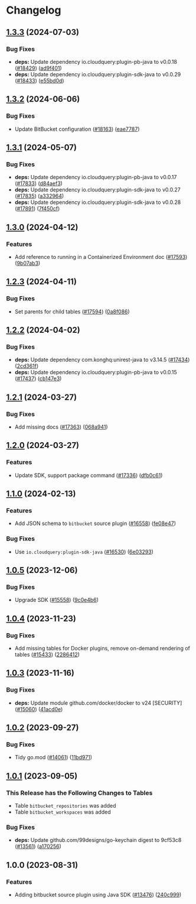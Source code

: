 # Changelog

## [1.3.3](https://github.com/cloudquery/cloudquery/compare/plugins-source-bitbucket-v1.3.2...plugins-source-bitbucket-v1.3.3) (2024-07-03)


### Bug Fixes

* **deps:** Update dependency io.cloudquery:plugin-pb-java to v0.0.18 ([#18429](https://github.com/cloudquery/cloudquery/issues/18429)) ([ad9f401](https://github.com/cloudquery/cloudquery/commit/ad9f401b407761ffe5abf5a2fd51b77155ebcf74))
* **deps:** Update dependency io.cloudquery:plugin-sdk-java to v0.0.29 ([#18433](https://github.com/cloudquery/cloudquery/issues/18433)) ([e55bd0d](https://github.com/cloudquery/cloudquery/commit/e55bd0d543000759baa72a9be3c39a061d03ed71))

## [1.3.2](https://github.com/cloudquery/cloudquery/compare/plugins-source-bitbucket-v1.3.1...plugins-source-bitbucket-v1.3.2) (2024-06-06)


### Bug Fixes

* Update BitBucket configuration ([#18163](https://github.com/cloudquery/cloudquery/issues/18163)) ([eae7787](https://github.com/cloudquery/cloudquery/commit/eae77871964d9834f7a1af53f0a9711e696bbf03))

## [1.3.1](https://github.com/cloudquery/cloudquery/compare/plugins-source-bitbucket-v1.3.0...plugins-source-bitbucket-v1.3.1) (2024-05-07)


### Bug Fixes

* **deps:** Update dependency io.cloudquery:plugin-pb-java to v0.0.17 ([#17833](https://github.com/cloudquery/cloudquery/issues/17833)) ([d84aef3](https://github.com/cloudquery/cloudquery/commit/d84aef3d90789c9482835b2ef93c9b870b2c0671))
* **deps:** Update dependency io.cloudquery:plugin-sdk-java to v0.0.27 ([#17835](https://github.com/cloudquery/cloudquery/issues/17835)) ([a332964](https://github.com/cloudquery/cloudquery/commit/a3329646e46757493d208f7ff2caa60467f14417))
* **deps:** Update dependency io.cloudquery:plugin-sdk-java to v0.0.28 ([#17891](https://github.com/cloudquery/cloudquery/issues/17891)) ([7f450cf](https://github.com/cloudquery/cloudquery/commit/7f450cfff7e008948b16d92188c0210cee6071e2))

## [1.3.0](https://github.com/cloudquery/cloudquery/compare/plugins-source-bitbucket-v1.2.3...plugins-source-bitbucket-v1.3.0) (2024-04-12)


### Features

* Add reference to running in a Containerized Environment doc ([#17593](https://github.com/cloudquery/cloudquery/issues/17593)) ([9b07ab3](https://github.com/cloudquery/cloudquery/commit/9b07ab328eb8b3ef7fab61c9d8458244cc33af93))

## [1.2.3](https://github.com/cloudquery/cloudquery/compare/plugins-source-bitbucket-v1.2.2...plugins-source-bitbucket-v1.2.3) (2024-04-11)


### Bug Fixes

* Set parents for child tables ([#17594](https://github.com/cloudquery/cloudquery/issues/17594)) ([0a8f086](https://github.com/cloudquery/cloudquery/commit/0a8f086445dea32354bf65478602c1c823a99afb))

## [1.2.2](https://github.com/cloudquery/cloudquery/compare/plugins-source-bitbucket-v1.2.1...plugins-source-bitbucket-v1.2.2) (2024-04-02)


### Bug Fixes

* **deps:** Update dependency com.konghq:unirest-java to v3.14.5 ([#17434](https://github.com/cloudquery/cloudquery/issues/17434)) ([2cd361f](https://github.com/cloudquery/cloudquery/commit/2cd361f56fe71ee166f7a18518b8727a78d98de3))
* **deps:** Update dependency io.cloudquery:plugin-pb-java to v0.0.15 ([#17437](https://github.com/cloudquery/cloudquery/issues/17437)) ([cb147e3](https://github.com/cloudquery/cloudquery/commit/cb147e3570eea2ff7cc3419a69a81467bf9c9191))

## [1.2.1](https://github.com/cloudquery/cloudquery/compare/plugins-source-bitbucket-v1.2.0...plugins-source-bitbucket-v1.2.1) (2024-03-27)


### Bug Fixes

* Add missing docs ([#17363](https://github.com/cloudquery/cloudquery/issues/17363)) ([068a941](https://github.com/cloudquery/cloudquery/commit/068a94166e478ca0a6e9818f6114df22c818794b))

## [1.2.0](https://github.com/cloudquery/cloudquery/compare/plugins-source-bitbucket-v1.1.0...plugins-source-bitbucket-v1.2.0) (2024-03-27)


### Features

* Update SDK, support package command ([#17336](https://github.com/cloudquery/cloudquery/issues/17336)) ([dfb0c61](https://github.com/cloudquery/cloudquery/commit/dfb0c61a9cd75a5391c01a8b8abe2cb56c2b27b7))

## [1.1.0](https://github.com/cloudquery/cloudquery/compare/plugins-source-bitbucket-v1.0.5...plugins-source-bitbucket-v1.1.0) (2024-02-13)


### Features

* Add JSON schema to `bitbucket` source plugin ([#16558](https://github.com/cloudquery/cloudquery/issues/16558)) ([fe08e47](https://github.com/cloudquery/cloudquery/commit/fe08e47b58319ce07b69071afce5e9c6b057f264))


### Bug Fixes

* Use `io.cloudquery:plugin-sdk-java` ([#16530](https://github.com/cloudquery/cloudquery/issues/16530)) ([6e03293](https://github.com/cloudquery/cloudquery/commit/6e03293f234a0a64bde53f3972eed1705b557153))

## [1.0.5](https://github.com/cloudquery/cloudquery/compare/plugins-source-bitbucket-v1.0.4...plugins-source-bitbucket-v1.0.5) (2023-12-06)


### Bug Fixes

* Upgrade SDK ([#15558](https://github.com/cloudquery/cloudquery/issues/15558)) ([9c0e4b6](https://github.com/cloudquery/cloudquery/commit/9c0e4b660e7dd64f844585338b51e93d20064dbc))

## [1.0.4](https://github.com/cloudquery/cloudquery/compare/plugins-source-bitbucket-v1.0.3...plugins-source-bitbucket-v1.0.4) (2023-11-23)


### Bug Fixes

* Add missing tables for Docker plugins, remove on-demand rendering of tables ([#15433](https://github.com/cloudquery/cloudquery/issues/15433)) ([2286412](https://github.com/cloudquery/cloudquery/commit/22864120467b98d9284c533e58a7c9e09f8790ab))

## [1.0.3](https://github.com/cloudquery/cloudquery/compare/plugins-source-bitbucket-v1.0.2...plugins-source-bitbucket-v1.0.3) (2023-11-16)


### Bug Fixes

* **deps:** Update module github.com/docker/docker to v24 [SECURITY] ([#15060](https://github.com/cloudquery/cloudquery/issues/15060)) ([41acd0e](https://github.com/cloudquery/cloudquery/commit/41acd0e4ac63221e90cca89a7137a8685692267d))

## [1.0.2](https://github.com/cloudquery/cloudquery/compare/plugins-source-bitbucket-v1.0.1...plugins-source-bitbucket-v1.0.2) (2023-09-27)


### Bug Fixes

* Tidy go.mod ([#14061](https://github.com/cloudquery/cloudquery/issues/14061)) ([11bd971](https://github.com/cloudquery/cloudquery/commit/11bd971f6a0089c92e47af6be24f552b2d920f21))

## [1.0.1](https://github.com/cloudquery/cloudquery/compare/plugins-source-bitbucket-v1.0.0...plugins-source-bitbucket-v1.0.1) (2023-09-05)


### This Release has the Following Changes to Tables
- Table `bitbucket_repositories` was added
- Table `bitbucket_workspaces` was added

### Bug Fixes

* **deps:** Update github.com/99designs/go-keychain digest to 9cf53c8 ([#13561](https://github.com/cloudquery/cloudquery/issues/13561)) ([a170256](https://github.com/cloudquery/cloudquery/commit/a17025657e92b017fe3c8bd37abfaa2354e6e818))

## 1.0.0 (2023-08-31)


### Features

* Adding bitbucket source plugin using Java SDK ([#13476](https://github.com/cloudquery/cloudquery/issues/13476)) ([240c999](https://github.com/cloudquery/cloudquery/commit/240c999b0944bc180dc3da4996b66dd8febc959a))
